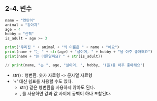 ## 2-4. 변수

```py
name = "연탄이"
animal = "강아지"
age = 4
hobby = "산책"
is_adult = age >= 3

print("우리집 " + animal + "의 이름은 " + name + "에요")
print(name + "는 " + str(age) + "살이며, " + hobby + "을 아주 좋아해요")
print(name + "는 어른일까요? " + str(is_adult))

// print(name, "는 ", age, "살이며, ", hobby, "(을)를 아주 좋아해요")

```

- str() : 형변환. 숫자 자료형 -> 문자열 자료형
- '+' 대신 쉼표를 사용할 수도 있다.
  - str() 같은 형변환을 사용하지 않아도 된다.
  - , 를 사용하면 값과 값 사이에 공백이 하나 포함된다.
